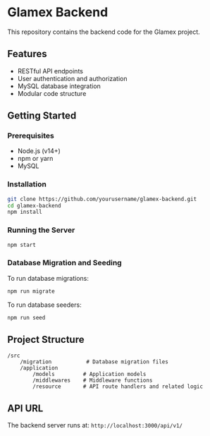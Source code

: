 # Glamex Backend

This repository contains the backend code for the Glamex project.

## Features

- RESTful API endpoints
- User authentication and authorization
- MySQL database integration
- Modular code structure

## Getting Started

### Prerequisites

- Node.js (v14+)
- npm or yarn
- MySQL

### Installation

```bash
git clone https://github.com/yourusername/glamex-backend.git
cd glamex-backend
npm install
```

### Running the Server

```bash
npm start
```

### Database Migration and Seeding

To run database migrations:

```bash
npm run migrate
```

To run database seeders:

```bash
npm run seed
```

## Project Structure

```
/src
    /migration           # Database migration files
    /application
        /models         # Application models
        /middlewares    # Middleware functions
        /resource       # API route handlers and related logic
```

## API URL

The backend server runs at: `http://localhost:3000/api/v1/`

